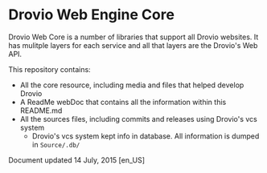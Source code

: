 # Drovio Web Engine Core

Drovio Web Core is a number of libraries that support all Drovio websites.
It has mulitple layers for each service and all that layers are the Drovio's Web API.

This repository contains:
* All the core resource, including media and files that helped develop Drovio
* A ReadMe webDoc that contains all the information within this README.md
* All the sources files, including commits and releases using Drovio's vcs system
  * Drovio's vcs system kept info in database. All information is dumped in `Source/.db/`

Document updated 14 July, 2015 [en_US]
